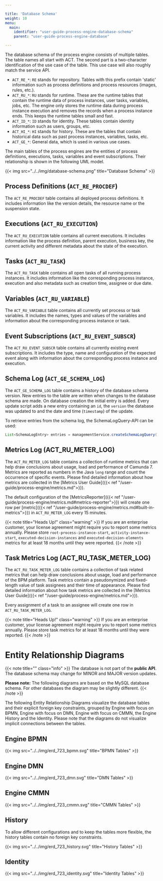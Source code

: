 ```yaml
---

title: 'Database Schema'
weight: 10
menu:
  main:
    identifier: "user-guide-process-engine-database-schema"
    parent: "user-guide-process-engine-database"

---
```


The database schema of the process engine consists of multiple tables.
The table names all start with ACT. The second part is a two-character
identification of the use case of the table. This use case will also roughly
match the service API.

* `ACT_RE_*`: `RE` stands for repository. Tables with this prefix contain 'static' information such as process definitions and process resources (images, rules, etc.).
* `ACT_RU_*`: `RU` stands for runtime. These are the runtime tables that contain the runtime data of process instances, user tasks, variables, jobs, etc. The engine only stores the runtime data during process instance execution and removes the records when a process instance ends. This keeps the runtime tables small and fast.
* `ACT_ID_*`: `ID` stands for identity. These tables contain identity information such as users, groups, etc.
* `ACT_HI_*`: `HI` stands for history. These are the tables that contain historical data such as past process instances, variables, tasks, etc.
* `ACT_GE_*`: General data, which is used in various use cases.

The main tables of the process engines are the entities of process definitions, executions, tasks, variables and
event subscriptions. Their relationship is shown in the following UML model.

{{< img src="../../img/database-schema.png" title="Database Schema" >}}


## Process Definitions (`ACT_RE_PROCDEF`)

The `ACT_RE_PROCDEF` table contains all deployed process definitions. It
includes information like the version details, the resource name or the
suspension state.


## Executions (`ACT_RU_EXECUTION`)

The `ACT_RU_EXECUTION` table contains all current executions. It includes
information like the process definition, parent execution, business key, the
current activity and different metadata about the state of the execution.


## Tasks (`ACT_RU_TASK`)

The `ACT_RU_TASK` table contains all open tasks of all running process
instances. It includes information like the corresponding process instance,
execution and also metadata such as creation time, assignee or due date.


## Variables (`ACT_RU_VARIABLE`)

The `ACT_RU_VARIABLE` table contains all currently set process or task
variables. It includes the names, types and values of the variables and
information about the corresponding process instance or task.


## Event Subscriptions (`ACT_RU_EVENT_SUBSCR`)

The `ACT_RU_EVENT_SUBSCR` table contains all currently existing event
subscriptions. It includes the type, name and configuration of the expected
event along with information about the corresponding process instance and
execution.

## Schema Log (`ACT_GE_SCHEMA_LOG`)

The `ACT_GE_SCHEMA_LOG` table contains a history of the database
schema version. New entries to the table are written when changes to
the database schema are made. On database creation the initial entry
is added. Every update script adds a new entry containing an `id`,
the `version` the database was updated to and the date and time 
(`timestamp`) of the update.

To retrieve entries from the schema log, the SchemaLogQuery-API can be
used:
```java
List<SchemaLogEntry> entries = managementService.createSchemaLogQuery().list();
```

## Metrics Log (ACT_RU_METER_LOG)

The `ACT_RU_METER_LOG` table contains a collection of runtime metrics that can help draw conclusions about usage, load
and performance of Camunda 7. Metrics are reported as numbers in the Java `long` range and count the occurrence of
specific events. Please find detailed information about how metrics are collected in the [Metrics User Guide]({{< ref "/user-guide/process-engine/metrics.md">}}).

The default configuration of the [MetricsReporter]({{< ref "/user-guide/process-engine/metrics.md#metrics-reporter">}}) will create one row per [metric]({{< ref "/user-guide/process-engine/metrics.md#built-in-metrics">}}) in `ACT_RU_METER_LOG` every 15 minutes.

{{< note title="Heads Up!" class="warning" >}}
If you are an enterprise customer, your license agreement might require you to report some metrics annually. Please store `root-process-instance-start`, `activity-instance-start`, `executed-decision-instances` and `executed-decision-elements` metrics for at least 18 months until they were reported.
{{< /note >}}

## Task Metrics Log (ACT_RU_TASK_METER_LOG)

The `ACT_RU_TASK_METER_LOG` table contains a collection of task related metrics that can help draw conclusions about usage, load
and performance of the BPM platform. Task metrics contain a pseudonymized and fixed-length value of task assignees and their time of appearance. Please find detailed information about how task metrics are collected in the [Metrics User Guide]({{< ref "/user-guide/process-engine/metrics.md">}}).

Every assignment of a task to an assignee will create one row in `ACT_RU_TASK_METER_LOG`.

{{< note title="Heads Up!" class="warning" >}}
If you are an enterprise customer, your license agreement might require you to report some metrics annually. Please store task metrics for at least 18 months until they were reported.
{{< /note >}}

# Entity Relationship Diagrams

{{< note title="" class="info" >}}
  The database is not part of the **public API**. The database schema may change for MINOR and MAJOR version updates.

  **Please note:**
  The following diagrams are based on the MySQL database schema. For other databases the diagram may be slightly different.
{{< /note >}}


The following Entity Relationship Diagrams visualize the database tables and their explicit foreign key constraints, grouped by Engine with focus on BPMN, Engine with focus on DMN, Engine with focus on CMMN, the Engine History and the Identity. Please note that the diagrams do not visualize implicit connections between the tables.


## Engine BPMN

{{< img src="../../img/erd_723_bpmn.svg" title="BPMN Tables" >}}


## Engine DMN

{{< img src="../../img/erd_723_dmn.svg" title="DMN Tables" >}}


## Engine CMMN

{{< img src="../../img/erd_723_cmmn.svg" title="CMMN Tables" >}}


## History

To allow different configurations and to keep the tables more flexible, the history tables contain no foreign key constraints.

{{< img src="../../img/erd_723_history.svg" title="History Tables" >}}


## Identity

{{< img src="../../img/erd_723_identity.svg" title="Identity Tables" >}}